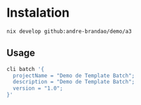 
# Instalation

```bash
nix develop github:andre-brandao/demo/a3
```


## Usage

```bash
cli batch '{                                                                                      nix-shell-env
  projectName = "Demo de Template Batch";
  description = "Demo de Template Batch";
  version = "1.0";
}'
```
